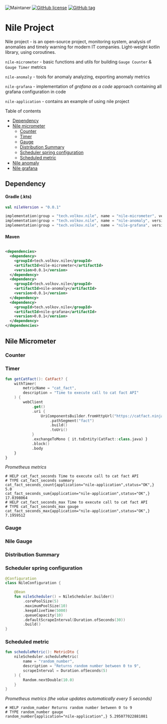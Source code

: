 ![Maintaner](https://img.shields.io/badge/maintainer-VolkovTech-blue)
[![GitHub license](https://img.shields.io/badge/license-Apache%20License%202.0-blue.svg?style=flat)](https://www.apache.org/licenses/LICENSE-2.0)
[![GitHub tag](https://img.shields.io/github/tag/Naereen/StrapDown.js.svg)](https://github.com/VolkovTech/nile/tags)

# Nile Project

Nile project - is an open-source project, monitoring system, analysis of anomalies and timely warning for modern IT
companies. Light-weight kotlin library, using coroutines.

`nile-micrometer` - basic functions and utils for building `Gauge Counter` & `Gauge Timer` metrics

`nile-anomaly` - tools for anomaly analyzing, exporting anomaly metrics

`nile-grafana` - implementation of *grafana as a code* approach containing all grafana configuration in code

`nile-application` - contains an example of using nile project

Table of contents

- [Dependency](#Dependency)
- [Nile micrometer](#nile-micrometer)
    - [Counter](#nile-micrometer-counter)
    - [Timer](#nile-micrometer-timer)
    - [Gauge](#nile-micrometer-gauge)
    - [Distribution Summary](#nile-micrometer-distribution-summary)
    - [Scheduler spring configuration](#nile-micrometer-scheduler-spring-configuration)
    - [Scheduled metric](#nile-micrometer-scheduled-metric)
- [Nile anomaly](#nile-anomaly)
- [Nile grafana](#nile-grafana)

## Dependency

#### Gradle (.kts)

```kotlin
val nileVersion = "0.0.1"

implementation(group = "tech.volkov.nile", name = "nile-micrometer", version = nileVersion)
implementation(group = "tech.volkov.nile", name = "nile-anomaly", version = nileVersion)
implementation(group = "tech.volkov.nile", name = "nile-grafana", version = nileVersion)
```

#### Maven

```xml

<dependencies>
  <dependency>
    <groupId>tech.volkov.nile</groupId>
    <artifactId>nile-micrometer</artifactId>
    <version>0.0.1</version>
  </dependency>
  <dependency>
    <groupId>tech.volkov.nile</groupId>
    <artifactId>nile-anomaly</artifactId>
    <version>0.0.1</version>
  </dependency>
  <dependency>
    <groupId>tech.volkov.nile</groupId>
    <artifactId>nile-grafana</artifactId>
    <version>0.0.1</version>
  </dependency>
</dependencies>
```

<a name="nile-micrometer"></a>
## Nile Micrometer

<a name="nile-micrometer-counter"></a>
### Counter


<a name="nile-micrometer-timer"></a>
### Timer

```kotlin
fun getCatFact(): CatFact? {
    withTimer(
        metricName = "cat_fact",
        description = "Time to execute call to cat fact API"
    ) {
        webClient
            .get()
            .uri {
                UriComponentsBuilder.fromHttpUrl("https://catfact.ninja")
                    .pathSegment("fact")
                    .build()
                    .toUri()
            }
            .exchangeToMono { it.toEntity(CatFact::class.java) }
            .block()
            .body
    }
}
```

*Prometheus metrics*

```
# HELP cat_fact_seconds Time to execute call to cat fact API
# TYPE cat_fact_seconds summary
cat_fact_seconds_count{application="nile-application",status="OK",} 5.0
cat_fact_seconds_sum{application="nile-application",status="OK",} 17.0398064
# HELP cat_fact_seconds_max Time to execute call to cat fact API
# TYPE cat_fact_seconds_max gauge
cat_fact_seconds_max{application="nile-application",status="OK",} 7.1959512
```

<a name="nile-micrometer-gauge"></a>
### Gauge


<a name="nile-micrometer-gauge"></a>
### Nile Gauge

<a name="nile-micrometer-distribution-summary"></a>
### Distribution Summary

<a name="nile-micrometer-scheduler-spring-configuration"></a>
### Scheduler spring configuration

```kotlin
@Configuration
class NileConfiguration {

    @Bean
    fun nileScheduler() = NileScheduler.builder()
        .corePoolSize(5)
        .maximumPoolSize(10)
        .keepAliveTime(5000)
        .queueCapacity(10)
        .defaultScrapeInterval(Duration.ofSeconds(30))
        .build()
}
```

<a name="nile-micrometer-scheduled-metric"></a>
### Scheduled metric

```kotlin
fun scheduleMetric(): MetricDto {
    nileScheduler.scheduleMetric(
        name = "random_number",
        description = "Returns random number between 0 to 9",
        scrapeInterval = Duration.ofSeconds(5)
    ) {
        Random.nextDouble(10.0)
    }
}
```

*Prometheus metrics (the value updates automatically every 5 seconds)*

```
# HELP random_number Returns random number between 0 to 9
# TYPE random_number gauge
random_number{application="nile-application",} 5.295077022881081
```

